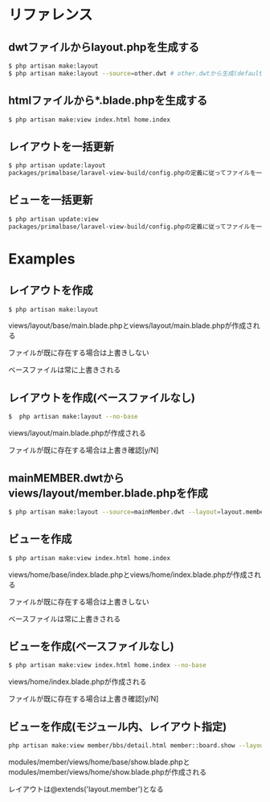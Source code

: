 # リファレンス

## dwtファイルからlayout.phpを生成する

```bash
$ php artisan make:layout
$ php artisan make:layout --source=other.dwt # other.dwtから生成(defaultはmain)
```

## htmlファイルから*.blade.phpを生成する

```bash
$ php artisan make:view index.html home.index
```

## レイアウトを一括更新

```bash
$ php artisan update:layout
packages/primalbase/laravel-view-build/config.phpの定義に従ってファイルを一括更新(layout:make)する
```

## ビューを一括更新 

```bash
$ php artisan update:view
packages/primalbase/laravel-view-build/config.phpの定義に従ってファイルを一括更新(view:make)する
```

# Examples

## レイアウトを作成

```bash
$ php artisan make:layout
```

views/layout/base/main.blade.phpとviews/layout/main.blade.phpが作成される

ファイルが既に存在する場合は上書きしない

ベースファイルは常に上書きされる

## レイアウトを作成(ベースファイルなし)

```bash
$  php artisan make:layout --no-base
```

views/layout/main.blade.phpが作成される

ファイルが既に存在する場合は上書き確認[y/N]

## mainMEMBER.dwtからviews/layout/member.blade.phpを作成

```bash
$ php artisan make:layout --source=mainMember.dwt --layout=layout.member
```

## ビューを作成

```bash
$ php artisan make:view index.html home.index
```

views/home/base/index.blade.phpとviews/home/index.blade.phpが作成される

ファイルが既に存在する場合は上書きしない

ベースファイルは常に上書きされる

## ビューを作成(ベースファイルなし)

```bash
$ php artisan make:view index.html home.index --no-base
```

views/home/index.blade.phpが作成される

ファイルが既に存在する場合は上書き確認[y/N]

## ビューを作成(モジュール内、レイアウト指定)

```bash
php artisan make:view member/bbs/detail.html member::board.show --layout=layout.member
```

modules/member/views/home/base/show.blade.phpとmodules/member/views/home/show.blade.phpが作成される

レイアウトは@extends('layout.member')となる

